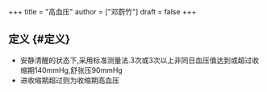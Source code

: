 +++
title = "高血压"
author = ["邓蔚竹"]
draft = false
+++

## 定义 {#定义}

-   安静清醒的状态下,采用标准测量法.3次或3次以上非同日血压值达到或超过收缩期140mmHg,舒张压90mmHg
-   进收缩期超过则为收缩期高血压